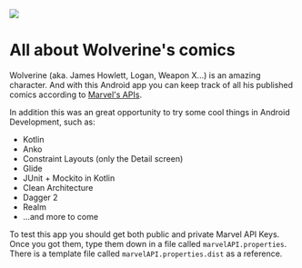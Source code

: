 ![](http://i.imgur.com/AvXDdr7.png)
# All about Wolverine's comics
Wolverine (aka. James Howlett, Logan, Weapon X...) is an amazing character. And with this Android app you can keep track of all his published comics according to [Marvel's APIs](http://developer.marvel.com/docs).

In addition this was an great opportunity to try some cool things in Android Development, such as:

* Kotlin
* Anko
* Constraint Layouts (only the Detail screen)
* Glide
* JUnit + Mockito in Kotlin
* Clean Architecture
* Dagger 2
* Realm
* ...and more to come
 
To test this app you should get both public and private Marvel API Keys. Once you got them, type them down in a file called `marvelAPI.properties`. There is a template file called `marvelAPI.properties.dist` as a reference.